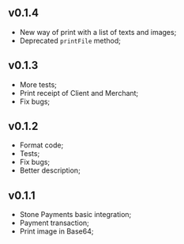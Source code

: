 ## v0.1.4

* New way of print with a list of texts and images;
* Deprecated `printFile` method;

## v0.1.3

* More tests;
* Print receipt of Client and Merchant;
* Fix bugs;

## v0.1.2

* Format code;
* Tests;
* Fix bugs;
* Better description;

## v0.1.1

* Stone Payments basic integration;
* Payment transaction;
* Print image in Base64;
